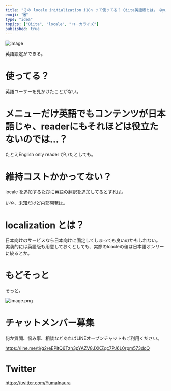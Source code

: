 ```yaml
---
title: "その locale initialization i18n って使ってる？ Qiita英語版とは。 @yumainaura #ローカライズ "
emoji: "🖥"
type: "idea"
topics: ["Qiita", "locale", "ローカライズ"]
published: true
---
```


![image](https://user-images.githubusercontent.com/13635059/50534087-78ac8a80-0b7a-11e9-997a-f8c5c26681e8.png)

英語設定ができる。

# 使ってる？

英語ユーザーを見かけたことがない。

# メニューだけ英語でもコンテンツが日本語じゃ、readerにもそれほどは役立たないのでは…？

たとえEnglish only reader がいたとしても。

# 維持コストかかってない？

locale を追加するたびに英語の翻訳を追加してるとすれば。

いや、未知だけど内部開発は。

# localization とは？

日本向けのサービスなら日本向けに固定してしまっても良いのかもしれない。
実装的には英語版も用意しておくとしても、実際のloacleの値は日本語オンリーに絞るとか。


# もどそっと

そっと。

![image.png](https://qiita-image-store.s3.amazonaws.com/0/89618/a9b6bf6f-9343-22e0-e8a2-59afd2e1a93b.png)








<!-- Update From Qiita API -->

# チャットメンバー募集


何か質問、悩み事、相談などあればLINEオープンチャットもご利用ください。

https://line.me/ti/g2/eEPltQ6Tzh3pYAZV8JXKZqc7PJ6L0rpm573dcQ





# Twitter


https://twitter.com/YumaInaura


<!-- Update From Qiita API -->


